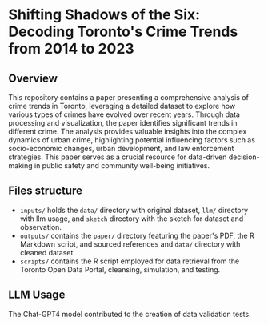 # Shifting Shadows of the Six: Decoding Toronto's Crime Trends from 2014 to 2023

## Overview
This repository contains a paper presenting a comprehensive analysis of crime trends in Toronto, leveraging a detailed dataset to explore how various types of crimes have evolved over recent years. Through data processing and visualization, the paper identifies significant trends in different crime. The analysis provides valuable insights into the complex dynamics of urban crime, highlighting potential influencing factors such as socio-economic changes, urban development, and law enforcement strategies. This paper serves as a crucial resource for data-driven decision-making in public safety and community well-being initiatives.

## Files structure
- `inputs/` holds the `data/` directory with original dataset, `llm/` directory with llm usage, and `sketch` directory with the sketch for dataset and observation.
- `outputs/` contains the `paper/` directory featuring the paper's PDF, the R Markdown script, and sourced references and `data/` directory with cleaned dataset.
- `scripts/` contains the R script employed for data retrieval from the Toronto Open Data Portal, cleansing, simulation, and testing.

## LLM Usage
The Chat-GPT4 model contributed to the creation of data validation tests.